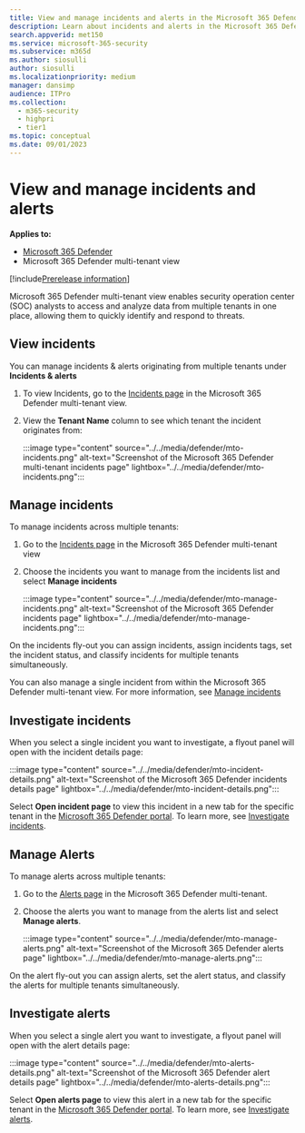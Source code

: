 ```yaml
---
title: View and manage incidents and alerts in the Microsoft 365 Defender multi-tenant view
description: Learn about incidents and alerts in the Microsoft 365 Defender multi-tenant view
search.appverid: met150
ms.service: microsoft-365-security
ms.subservice: m365d
ms.author: siosulli
author: siosulli
ms.localizationpriority: medium
manager: dansimp
audience: ITPro
ms.collection: 
  - m365-security
  - highpri
  - tier1
ms.topic: conceptual
ms.date: 09/01/2023
---
```


# View and manage incidents and alerts

**Applies to:**

- [Microsoft 365 Defender](https://go.microsoft.com/fwlink/?linkid=2118804)
- Microsoft 365 Defender multi-tenant view

[!include[Prerelease information](../../includes/prerelease.md)]

Microsoft 365 Defender multi-tenant view enables security operation center (SOC) analysts to access and analyze data from multiple tenants in one place, allowing them to quickly identify and respond to threats.

## View incidents

You can manage incidents & alerts originating from multiple tenants under **Incidents & alerts**

1. To view Incidents, go to the [Incidents page](https://mto.security.microsoft.com/incidents) in the Microsoft 365 Defender multi-tenant view.
2. View the **Tenant Name** column to see which tenant the incident originates from:

   :::image type="content" source="../../media/defender/mto-incidents.png" alt-text="Screenshot of the Microsoft 365 Defender multi-tenant incidents page" lightbox="../../media/defender/mto-incidents.png":::

## Manage incidents

To manage incidents across multiple tenants:

1. Go to the [Incidents page](https://mto.security.microsoft.com/incidents) in the Microsoft 365 Defender multi-tenant view
2. Choose the incidents you want to manage from the incidents list and select **Manage incidents**

   :::image type="content" source="../../media/defender/mto-manage-incidents.png" alt-text="Screenshot of the Microsoft 365 Defender incidents page" lightbox="../../media/defender/mto-manage-incidents.png":::

On the incidents fly-out you can assign incidents, assign incidents tags, set the incident status, and classify incidents for multiple tenants simultaneously.

You can also manage a single incident from within the Microsoft 365 Defender multi-tenant view. For more information, see [Manage incidents](../defender-endpoint/manage-incidents.md)

## Investigate incidents

When you select a single incident you want to investigate, a flyout panel will open with the incident details page:

   :::image type="content" source="../../media/defender/mto-incident-details.png" alt-text="Screenshot of the Microsoft 365 Defender incidents details page" lightbox="../../media/defender/mto-incident-details.png":::

Select **Open incident page** to view this incident in a new tab for the specific tenant in the [Microsoft 365 Defender portal](https://security.microsoft.com). To learn more, see [Investigate incidents](investigate-incidents.md).

## Manage Alerts

To manage alerts across multiple tenants:

1. Go to the [Alerts page](https://mto.security.microsoft.com/alerts) in the Microsoft 365 Defender multi-tenant.
2. Choose the alerts you want to manage from the alerts list and select **Manage alerts**.

   :::image type="content" source="../../media/defender/mto-manage-alerts.png" alt-text="Screenshot of the Microsoft 365 Defender alerts page" lightbox="../../media/defender/mto-manage-alerts.png":::

On the alert fly-out you can assign alerts, set the alert status, and classify the alerts for multiple tenants simultaneously.

## Investigate alerts

When you select a single alert you want to investigate, a flyout panel will open with the alert details page:

   :::image type="content" source="../../media/defender/mto-alerts-details.png" alt-text="Screenshot of the Microsoft 365 Defender alert details page" lightbox="../../media/defender/mto-alerts-details.png":::

Select **Open alerts page** to view this alert in a new tab for the specific tenant in the [Microsoft 365 Defender portal](https://security.microsoft.com). To learn more, see [Investigate alerts](investigate-alerts.md).
